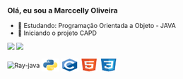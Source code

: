 ### Olá, eu sou a Marccelly Oliveira
- 🌱 Estudando: Programação Orientada a Objeto - JAVA 
- 👯 Iniciando o projeto CAPD

<div>
        <img height="180em" src="https://github-readme-stats.vercel.app/api?username=anuraghazra&show_icons=true&theme=radical">
        <img height="180em" src="https://github-readme-stats.vercel.app/api/top-langs/?username=anuraghazra&hide_progress=true&theme=radical">
</div>
<div style="display: inline_block"><br>
        <img align="center" alt="Ray-java" height="30" width="40" src="https://camo.githubusercontent.com/18ed7eeea85b2485995c83615593106b445bcaf9901876adba2bb4a87aaaed5a/68747470733a2f2f63646e2e6a7364656c6976722e6e65742f67682f64657669636f6e732f64657669636f6e406c61746573742f69636f6e732f6a6176612f6a6176612d6f726967696e616c2d776f72646d61726b2e737667">
        <img align="center" alt="Ray-python" height="30" width="40" src="https://raw.githubusercontent.com/devicons/devicon/master/icons/python/python-original.svg">
        <img align="center" alt="Ray-C" height="30" width="40" src="https://raw.githubusercontent.com/devicons/devicon/master/icons/c/c-original.svg">
        <img align="center" alt="Ray-HTML" height="30" width="40" src="https://raw.githubusercontent.com/devicons/devicon/master/icons/html5/html5-original.svg">
        <img align="center" alt="Ray-CSS" height="30" width="40" src="https://raw.githubusercontent.com/devicons/devicon/master/icons/css3/css3-original.svg">
</div>
        
